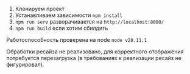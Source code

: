 1. Клонируем проект 
2. Устанавливаем зависимости `npm install`
3. `npm run serv` разворачивается на `http://localhost:8080/`
4. `npm run build`  если хотим сбилдить

Работоспособность проверена на node `node v20.11.1`

Обработки ресайза не реализовано, для  корректного отображения потребуется перезагрузка (в требованиях к реализации ресайз не фигурировал).
